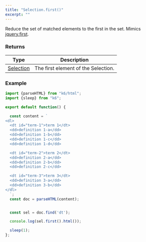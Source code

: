 ```yaml
---
title: "Selection.first()"
excerpt: ""
---
```

Reduce the set of matched elements to the first in the set.
Mimics [jquery.first](https://api.jquery.com/first/).


### Returns

| Type | Description |
| ---- | ----------- |
| [Selection](/javascript-api/k6-html/selection) | The first element of the Selection. |


### Example

<div class="code-group" data-props='{"labels": []}'>

```js
import {parseHTML} from "k6/html";
import {sleep} from "k6";

export default function() {

  const content = `
<dl>
  <dt id="term-1">term 1</dt>
  <dd>definition 1-a</dd>
  <dd>definition 1-b</dd>
  <dd>definition 1-c</dd>
  <dd>definition 1-d</dd>

  <dt id="term-2">term 2</dt>
  <dd>definition 2-a</dd>
  <dd>definition 2-b</dd>
  <dd>definition 2-c</dd>

  <dt id="term-3">term 3</dt>
  <dd>definition 3-a</dd>
  <dd>definition 3-b</dd>
</dl>
  `;
  const doc = parseHTML(content);


  const sel = doc.find('dt');

  console.log(sel.first().html());

  sleep(1);
};
```

</div>
